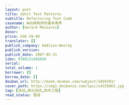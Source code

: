```yaml
---
layout: post
title: xUnit Test Patterns
subtitle: Refactoring Test Code
casename: Web架构师的基本素养
author: [Gerard Meszaros]
donor:
price: USD 59.99
translator: []
publish_company: Addison-Wesley
publish_version:
publish_date: 2007-05-31
isbn: 9780131495050
serial:
total_volume: 1
borrower: []
borrow_date: []
douban_url: http://book.douban.com/subject/1859393/
cover_path: https://img1.doubanio.com/lpic/s4335863.jpg
tag: [测试,单元测试,软件工程]
read_status: 想读
---
```

